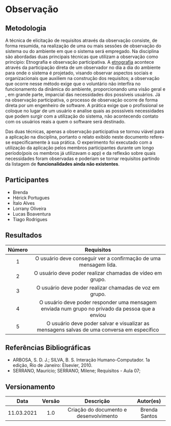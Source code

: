 # Observação

## Metodologia
A técnica de elicitação de requisitos através da observação consiste, de forma resumida, na realização de uma ou mais sessões de observação do sistema ou do ambiente em que o sistema será empregado. Na disciplina são abordadas duas principais técnicas que utilizam a observação como principio: Etnografia e observação participativa. A [etnografia]() acontece através da participação direta de um observador no dia a dia do ambiente para onde o sistema é projetado, visando observar aspectos sociais e organizacionais que auxiliem na construção dos requisitos; a observação que ocorre nesse método exige que o voluntário não interfira no funcionamento da dinâmica do ambiente, proporcionando uma visão geral e , em grande parte, imparcial das necessidades dos possíveis usuários. Já na observação participativa, o processo de observação ocorre de forma direta por um engenheiro de software. A prática exige que o profissional se coloque no lugar de um usuário e analise quais as posssíveis necessidades que podem surgir com a utilização do sistema, não acontecendo contato com os usuários reais a quem o software será destinado.     

Das duas técnicas, apenas a observação participativa se tornou viável para a aplicação na disciplina, portanto o relato exibido neste documento refere-se especificamente à sua prática. O experimento foi executado com a utilização da aplicação pelos membros participantes durante um longo período(pois os membros já utilizavam o app) e da reflexão sobre quais necessidades foram observadas e poderiam se tornar requisitos partindo da listagem de **funcionalidades ainda não existentes**.

## Participantes
- Brenda
- Hérick Portugues
- Ítalo Alves
- Lorrany Oliveira
- Lucas Boaventura
- Tiago Rodrigues

## Resultados

| Número |                                        Requisitos                                         |
| :----: | :---------------------------------------------------------------------------------------: |
|   1    |             O usuário deve conseguir ver a confirmação de uma mensagem lida.              |
|   2    |                 O usuário deve poder realizar chamadas de vídeo em grupo.                 |
|   3    |                O usuário deve poder realizar chamadas de voz em grupo.                    |
|   4    | O usuário deve poder responder uma mensagem enviada num grupo no privado da pessoa que a enviou                    |
|   5    |O usuário deve poder salvar e visualizar as mensagens salvas de uma conversa em específico                |


## Referências Bibliográficas
- ARBOSA, S. D. J.; SILVA, B. S. Interação Humano-Computador. 1a edição, Rio de Janeiro: Elsevier, 2010.
- SERRANO, Maurício; SERRANO, Milene; Requisitos - Aula 07;

## Versionamento
|   Data   | Versão |                 Descrição                   |            Autor(es)           |
| :------: | :----: |    :-----------------------------------:    | :----------------------------: |
|11.03.2021|   1.0  |  Criação do documento e desenvolvimento     |        Brenda Santos           |

